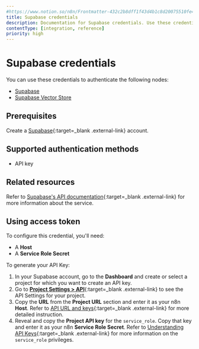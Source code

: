 ```yaml
---
#https://www.notion.so/n8n/Frontmatter-432c2b8dff1f43d4b1c8d20075510fe4
title: Supabase credentials
description: Documentation for Supabase credentials. Use these credentials to authenticate Supabase in n8n, a workflow automation platform.
contentType: [integration, reference]
priority: high
---
```


# Supabase credentials

You can use these credentials to authenticate the following nodes:

- [Supabase](/integrations/builtin/app-nodes/n8n-nodes-base.supabase/)
- [Supabase Vector Store](/integrations/builtin/cluster-nodes/root-nodes/n8n-nodes-langchain.vectorstoresupabase/)

## Prerequisites

Create a [Supabase](https://supabase.com/dashboard/sign-up){:target=_blank .external-link} account.

## Supported authentication methods

- API key

## Related resources

Refer to [Supabase's API documentation](https://supabase.com/docs/guides/api){:target=_blank .external-link} for more information about the service.

## Using access token

To configure this credential, you'll need:

- A **Host**
- A **Service Role Secret**

To generate your API Key:

<!-- vale off -->

1. In your Supabase account, go to the **Dashboard** and create or select a project for which you want to create an API key.
2. Go to [**Project Settings > API**](https://supabase.com/dashboard/project/_/settings/api){:target=_blank .external-link} to see the API Settings for your project.
3. Copy the **URL** from the **Project URL** section and enter it as your n8n **Host**. Refer to [API URL and keys](https://supabase.com/docs/guides/api#api-url-and-keys){:target=_blank .external-link} for more detailed instruction.
4. Reveal and copy the **Project API key** for the `service_role`. Copy that key and enter it as your n8n **Service Role Secret**. Refer to [Understanding API Keys](https://supabase.com/docs/guides/api/api-keys){:target=_blank .external-link} for more information on the `service_role` privileges.
<!-- vale on -->

